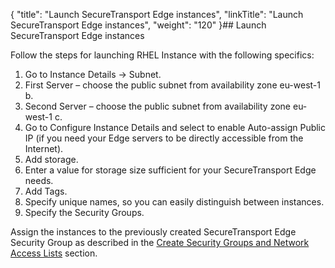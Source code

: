 {
    "title": "Launch SecureTransport Edge instances",
    "linkTitle": "Launch SecureTransport Edge instances",
    "weight": "120"
}## Launch SecureTransport Edge instances

Follow the steps for launching RHEL Instance with the following specifics:

1.  Go to Instance Details -> Subnet.
2.  First Server – choose the public subnet from availability zone eu-west-1 b.
3.  Second Server – choose the public subnet from availability zone eu-west-1 c.
4.  Go to Configure Instance Details and select to enable Auto-assign Public IP (if you need your Edge servers to be directly accessible from the Internet).
5.  Add storage.
6.  Enter a value for storage size sufficient for your SecureTransport Edge needs.
7.  Add Tags.
8.  Specify unique names, so you can easily distinguish between instances.
9.  Specify the Security Groups.

Assign the instances to the previously created SecureTransport Edge Security Group as described in the [](../../st_create_secgroups)<a href="../../st_create_secgroups" class="MCXref xref">Create Security Groups and Network Access Lists</a> section.
